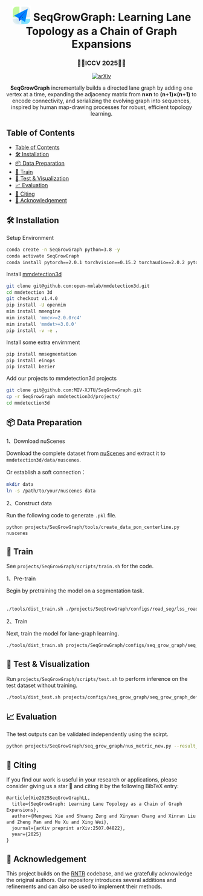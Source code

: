 <div align="center">
<a id="readme-top"></a>
<h1> <img src="assets/logo.png" style="vertical-align: -10px;" :height="50px" width="50px"> SeqGrowGraph: Learning Lane Topology as a Chain of Graph Expansions </h1>
<h3 align="center"><strong>🎉🎉ICCV 2025🎉🎉</strong></h3>

<a href="https://arxiv.org/pdf/2507.04822"><img src='https://img.shields.io/badge/arXiv-Paper-red?logo=arxiv&logoColor=white' alt='arXiv'></a>



**SeqGrowGraph** incrementally builds a directed lane graph by adding one vertex at a time, expanding the adjacency matrix from **n×n** to **(n+1)×(n+1)** to encode connectivity, and serializing the evolving graph into sequences, inspired by human map-drawing processes for robust, efficient topology learning.

</div>

## Table of Contents
- [Table of Contents](#table-of-contents)
- [🛠️ Installation](#️-installation)
- [📦 Data Preparation](#-data-preparation)
- [🚀 Train](#-train)
- [🎯 Test \& Visualization](#-test--visualization)
- [📈 Evaluation](#-evaluation)
- [📜 Citing](#-citing)
- [🙏 Acknowledgement](#-acknowledgement)


## 🛠️ Installation

Setup Environment
```bash
conda create -n SeqGrowGraph python=3.8 -y
conda activate SeqGrowGraph
conda install pytorch==2.0.1 torchvision==0.15.2 torchaudio==2.0.2 pytorch-cuda=11.7 -c pytorch -c nvidia
```
Install [mmdetection3d](https://github.com/open-mmlab/mmdetection3d) 
```bash
git clone git@github.com:open-mmlab/mmdetection3d.git
cd mmdetection 3d
git checkout v1.4.0
pip install -U openmim
mim install mmengine
mim install 'mmcv>=2.0.0rc4'
mim install 'mmdet>=3.0.0'
pip install -v -e .
```
Install some extra envirnment
```bash
pip install mmsegmentation
pip install einops
pip install bezier
```
Add our projects to mmdetection3d projects
```bash
git clone git@github.com:MIV-XJTU/SeqGrowGraph.git
cp -r SeqGrowGraph mmdetection3d/projects/
cd mmdetection3d
```

## 📦 Data Preparation

1、Download nuScenes

Download the complete dataset from [nuScenes](https://www.nuscenes.org/nuscenes#download) and extract it to `mmdetection3d/data/nuscenes`.

Or establish a soft connection：

```bash
mkdir data
ln -s /path/to/your/nuscenes data
```


2、Construct data

Run the following code to generate `.pkl` file.
```
python projects/SeqGrowGraph/tools/create_data_pon_centerline.py nuscenes
```


## 🚀 Train
See `projects/SeqGrowGraph/scripts/train.sh` for the code.

1、Pre-train

Begin by pretraining the model on a segmentation task.
```bash

./tools/dist_train.sh ./projects/SeqGrowGraph/configs/road_seg/lss_roadseg_48x32_b4x8_resnet_adam_24e.py $GPU_NUM

```

2、Train

Next, train the model for lane-graph learning.
```bash
./tools/dist_train.sh projects/SeqGrowGraph/configs/seq_grow_graph/seq_grow_graph_default.py $GPU_NUM
```

## 🎯 Test & Visualization
Run  `projects/SeqGrowGraph/scripts/test.sh` to perform inference on the test dataset without training.

```bash
./tools/dist_test.sh projects/configs/seq_grow_graph/seq_grow_graph_default.py /path/to/your/checkpoint $GPU_NUM
```

## 📈 Evaluation
The test outputs can be validated independently using the scirpt.
```bash
python projects/SeqGrowGraph/seq_grow_graph/nus_metric_new.py --result_path /path/to/your/checkpoint
```




## 📜 Citing

If you find our work is useful in your research or applications, please consider giving us a star 🌟 and citing it by the following BibTeX entry:

```
@article{Xie2025SeqGrowGraphLL,
  title={SeqGrowGraph: Learning Lane Topology as a Chain of Graph Expansions},
  author={Mengwei Xie and Shuang Zeng and Xinyuan Chang and Xinran Liu and Zheng Pan and Mu Xu and Xing Wei},
  journal={arXiv preprint arXiv:2507.04822},
  year={2025}
}
```

## 🙏 Acknowledgement

This project builds on the [RNTR](https://github.com/fudan-zvg/RoadNet) codebase, and we gratefully acknowledge the original authors. Our repository introduces several additions and refinements and can also be used to implement their methods.
